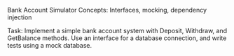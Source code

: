 Bank Account Simulator
Concepts: Interfaces, mocking, dependency injection

Task: Implement a simple bank account system with Deposit, Withdraw, and GetBalance methods. Use an interface for a database connection, and write tests using a mock database.